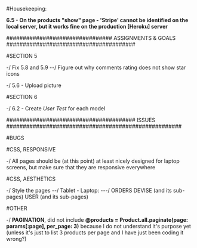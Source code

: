 #Housekeeping:



**6.5 - On the products "show" page - 'Stripe' cannot be identified on the local server, but it works fine on the production [Heroku] server**



################################   ASSIGNMENTS   &   GOALS   #######################################

#SECTION 5

-/ Fix 5.8 and 5.9
  --/ Figure out why comments rating does not show star icons

-/ 5.6 - Upload picture

#SECTION 6

-/ 6.2 - Create *User Test* for each model

#######################################   ISSUES   #####################################################

#BUGS


#CSS, RESPONSIVE

-/ All pages should be (at this point) at least nicely designed for laptop screens, but make sure that they are responsive everywhere

#CSS, AESTHETICS

-/  Style the pages
  --/ Tablet - Laptop:
    ---/  ORDERS
          DEVISE (and its sub-pages)
          USER (and its sub-pages)

#OTHER

-/ **PAGINATION**, did not include __@products = Product.all.paginate(page: params[:page], per_page: 3)__ because I do not understand it's purpose yet (unless it's just to list 3 products per page and I have just been coding it wrong?)
